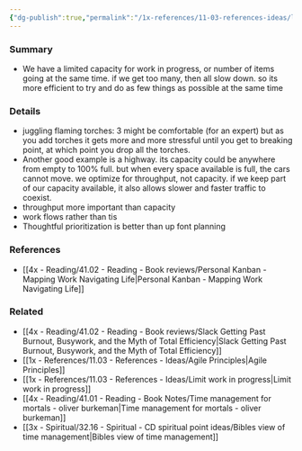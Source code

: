 ```yaml
---
{"dg-publish":true,"permalink":"/1x-references/11-03-references-ideas/limit-work-in-progress/","title":"Limit work in progress","dgShowBacklinks":false}
---
```



### Summary
- We have a limited capacity for work in progress, or number of items going at the same time. if we get too many, then all slow down. so its more efficient to try and do as few things as possible at the same time

### Details
- juggling flaming torches: 3 might be comfortable (for an expert) but as you add torches it gets more and more stressful until you get to breaking point, at which point you drop all the torches.
- Another good example is a highway. its capacity could be anywhere from empty to 100% full. but when every space available is full, the cars cannot move. we optimize for throughput, not capacity.  if we keep part of our capacity available, it also allows slower and faster traffic to coexist.
- throughput more important than capacity
- work flows rather than tis
- Thoughtful prioritization is better than up font planning

### References
- [[4x - Reading/41.02 - Reading - Book reviews/Personal Kanban - Mapping Work Navigating Life\|Personal Kanban - Mapping Work Navigating Life]]

### Related
- [[4x - Reading/41.02 - Reading - Book reviews/Slack Getting Past Burnout, Busywork, and the Myth of Total Efficiency\|Slack Getting Past Burnout, Busywork, and the Myth of Total Efficiency]]
- [[1x - References/11.03 - References - Ideas/Agile Principles\|Agile Principles]]
- [[1x - References/11.03 - References - Ideas/Limit work in progress\|Limit work in progress]]
- [[4x - Reading/41.01 - Reading - Book Notes/Time management for mortals - oliver burkeman\|Time management for mortals - oliver burkeman]]
- [[3x - Spiritual/32.16 - Spiritual - CD spiritual point ideas/Bibles view of time management\|Bibles view of time management]]